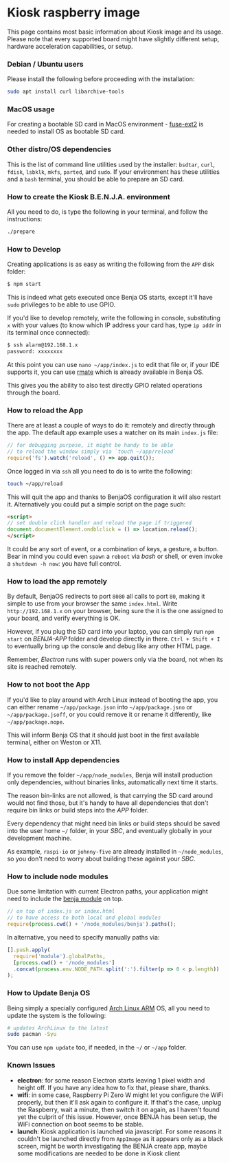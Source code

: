 # Kiosk raspberry image
This page contains most basic information about Kiosk image and its usage.
Please note that every supported board might have slightly different setup,
hardware acceleration capabilities, or setup.


### Debian / Ubuntu users

Please install the following before proceeding with the installation:

```sh
sudo apt install curl libarchive-tools
```

### MacOS usage

For creating a bootable SD card in MacOS environment - [fuse-ext2](https://github.com/alperakcan/fuse-ext2#macos) is needed to install OS as bootable SD card.

### Other distro/OS dependencies

This is the list of command line utilities used by the installer: `bsdtar`, `curl`, `fdisk`, `lsbklk`, `mkfs`, `parted`, and `sudo`.
If your environment has these utilities and a `bash` terminal, you should be able to prepare an SD card.


### How to create the Kiosk B.E.N.J.A. environment
All you need to do, is type the following in your terminal, and follow the instructions:

```sh
./prepare
```


### How to Develop
Creating applications is as easy as writing the following from the `APP` disk folder:
```sh
$ npm start
```
This is indeed what gets executed once Benja OS starts, except it'll have `sudo` privileges to be able to use GPIO.

If you'd like to develop remotely, write the following in console, substituting `x` with your values (to know which IP address your card has, type `ip addr` in its terminal once connected):

```sh
$ ssh alarm@192.168.1.x
password: xxxxxxxx
```

At this point you can use `nano ~/app/index.js` to edit that file or, if your IDE supports it, you can use [rmate](https://github.com/textmate/rmate#rmate) which is already available in Benja OS.

This gives you the ability to also test directly GPIO related operations through the board.



### How to reload the App
There are at least a couple of ways to do it: remotely and directly through the app.
The default app example uses a watcher on its main `index.js` file:

```js
// for debugging purpose, it might be handy to be able
// to reload the window simply via `touch ~/app/reload`
require('fs').watch('reload', () => app.quit());
```
Once logged in via `ssh` all you need to do is to write the following:
```sh
touch ~/app/reload
```
This will quit the app and thanks to BenjaOS configuration it will also restart it.
Alternatively you could put a simple script on the page such:
```html
<script>
// set double click handler and reload the page if triggered
document.documentElement.ondblclick = () => location.reload();
</script>
```
It could be any sort of event, or a combination of keys, a gesture, a button.
Bear in mind you could even `spawn` a `reboot` via _bash_ or shell, or even invoke a `shutdown -h now`: you have full control.



### How to load the app remotely
By default, BenjaOS redirects to port `8080` all calls to port `80`, making it simple to use from your browser the same `index.html`.
Write `http://192.168.1.x` on your browser, being sure the it is the one assigned to your board, and verify everything is OK.

However, if you plug the SD card into your laptop, you can simply run `npm start` on *BENJA-APP* folder and develop directly in there.
`Ctrl + Shift + I` to eventually bring up the console and debug like any other HTML page.

Remember, _Electron_ runs with super powers only via the board, not when its site is reached remotely.


### How to not boot the App
If you'd like to play around with Arch Linux instead
of booting the app, you can either rename `~/app/package.json`
into `~/app/package.jsno` or `~/app/package.jsoff`,
or you could remove it or rename it differently, like `~/app/package.nope`.

This will inform Benja OS that it should just boot in the first available terminal, either on Weston or X11. 



### How to install App dependencies
If you remove the folder `~/app/node_modules`, Benja will install production only dependencies, without binaries links, automatically next time it starts.

The reason bin-links are not allowed, is that carrying the SD card around would not find those, but it's handy to have all dependencies that don't require bin links or build steps into the _APP_ folder.

Every dependency that might need bin links or build steps should be saved into the user home `~/` folder, in your _SBC_, and eventually globally in your development machine.

As example, `raspi-io` or `johnny-five` are already installed in `~/node_modules`, so you don't need to worry about building these against your _SBC_.



### How to include node modules
Due some limitation with current Electron paths, your application might need to include the [benja module](https://www.npmjs.com/package/benja) on top.
```js
// on top of index.js or index.html
// to have access to both local and global modules
require(process.cwd() + '/node_modules/benja').paths();
```
In alternative, you need to specify manually paths via:
```js
[].push.apply(
  require('module').globalPaths,
  [process.cwd() + '/node_modules']
  .concat(process.env.NODE_PATH.split(':').filter(p => 0 < p.length))
);
```


### How to Update Benja OS
Being simply a specially configured [Arch Linux ARM](https://archlinuxarm.org/) OS,
all you need to update the system is the following:

```sh
# updates ArchLinux to the latest
sudo pacman -Syu
```

You can use `npm update` too, if needed, in the `~/` or `~/app` folder.


### Known Issues

  * **electron**: for some reason Electron starts leaving 1 pixel width and height off. If you have any idea how to fix that, please share, thanks.
  * **wifi**: in some case, Raspberry Pi Zero W might let you configure the WiFi properly, but then it'll ask again to configure it. If that's the case, unplug the Raspberry, wait a minute, then switch it on again, as I haven't found yet the culprit of this issue. However, once BENJA has been setup, the WiFi connection on boot seems to be stable.
  * **launch**: Kiosk application is launched via javascript. For some reasons it couldn't be launched directly from `AppImage` as it appears only as a black screen, might be worth investigating the BENJA create app, maybe some modifications are needed to be done in Kiosk client

